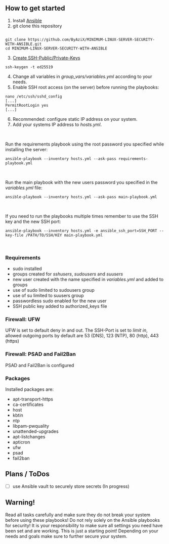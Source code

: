 ## How to get started
1. Install [Ansible](https://docs.ansible.com/ansible/latest/installation_guide/intro_installation.html)
2. git clone this repository
  ```
  
  git clone https://github.com/ByAziX/MINIMUM-LINUX-SERVER-SECURITY-WITH-ANSIBLE.git
  cd MINIMUM-LINUX-SERVER-SECURITY-WITH-ANSIBLE
  ```
 
3. [Create SSH-Public/Private-Keys]()
  ```
  ssh-keygen -t ed25519
  ```
   
4. Change all variables in *group_vars/variables.yml* according to your needs.
5. Enable SSH root access (on the server) before running the playbooks:
   
  ```
  nano /etc/ssh/sshd_config
  [...]
  PermitRootLogin yes
  [...]
  ```

6. Recommended: configure static IP address on your system.
7. Add your systems IP address to *hosts.yml*.

&nbsp;

Run the requirements playbook using the root password you specified while installing the server:

    ansible-playbook --inventory hosts.yml --ask-pass requirements-playbook.yml

&nbsp;

Run the main playbook with the new users password you specified in the *variables.yml* file:

    ansible-playbook --inventory hosts.yml --ask-pass main-playbook.yml

&nbsp;

If you need to run the playbooks multiple times remember to use the SSH key and the new SSH port:

    ansible-playbook --inventory hosts.yml -e ansible_ssh_port=SSH_PORT --key-file /PATH/TO/SSH/KEY main-playbook.yml

&nbsp;

### Requirements
- sudo installed
- groups created for *sshusers*, *sudousers* and *suusers*
- new user created with the name specified in *variables.yml* and added to groups
- use of sudo limited to sudousers group
- use of su limited to suusers group
- passwordless sudo enabled for the new user
- SSH public key added to authorized_keys file

### Firewall: UFW
UFW is set to default deny in and out. 
The SSH-Port is set to *limit in*, allowed outgoing ports by default are 53 (DNS), 123 (NTP), 80 (http), 443 (https)

### Firewall: PSAD and Fail2Ban
PSAD and Fail2Ban is configured

### Packages
Installed packages are:
 - apt-transport-https
  - ca-certificates
  - host
  - kbtin
  - ntp
  - libpam-pwquality
  - unattended-upgrades
  - apt-listchanges
  - apticron
  - ufw
  - psad
  - fail2ban



## Plans / ToDos
- [ ] use Ansible vault to securely store secrets (In progress)

## Warning!
Read all tasks carefully and make sure they do not break your system before using these playbooks! Do not rely solely on the Ansible playbooks for security! It is your responsibility to make sure all settings you need have been set and are working. This is just a starting point! Depending on your needs and goals make sure to further secure your system.

